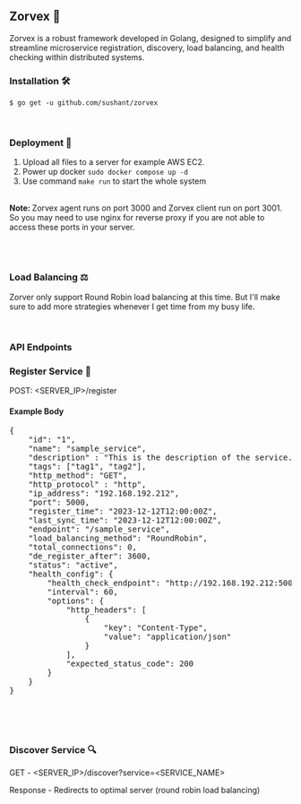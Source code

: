 ## Zorvex 🚀
Zorvex is a robust framework developed in Golang, designed to simplify and streamline microservice registration, discovery, load balancing, and health checking within distributed systems. 

### Installation 🛠️

`
$ go get -u github.com/sushant/zorvex
`

<br>

### Deployment 🚀
1. Upload all files to a server for example AWS EC2.
2. Power up docker `sudo docker compose up -d`
3. Use command `make run` to start the whole system

<br>
<b>Note: </b> Zorvex agent runs on port 3000 and Zorvex client run on port 3001. So you may need to use nginx for reverse proxy if you are not able to access these ports in your server.

<br> <br>

### Load Balancing ⚖️

Zorver only support Round Robin load balancing at this time. But I'll make sure to add more strategies whenever I get time from my busy life.

<br>

### API Endpoints

### Register Service 📝

POST:  <SERVER_IP>/register

#### Example Body
<pre>
{
    "id": "1",
    "name": "sample_service",
    "description" : "This is the description of the service.",
    "tags": ["tag1", "tag2"],
    "http_method": "GET",
    "http_protocol" : "http",
    "ip_address": "192.168.192.212",
    "port": 5000,
    "register_time": "2023-12-12T12:00:00Z",
    "last_sync_time": "2023-12-12T12:00:00Z",
    "endpoint": "/sample_service",
    "load_balancing_method": "RoundRobin",
    "total_connections": 0,
    "de_register_after": 3600,
    "status": "active",
    "health_config": {
        "health_check_endpoint": "http://192.168.192.212:5000/health",
        "interval": 60,
        "options": {
            "http_headers": [
                {
                    "key": "Content-Type",
                    "value": "application/json"
                }
            ],
            "expected_status_code": 200
        }
    }
}

</pre>

<br>
<br>

### Discover Service 🔍

GET - <SERVER_IP>/discover?service=<SERVICE_NAME>

Response - Redirects to optimal server (round robin load balancing)